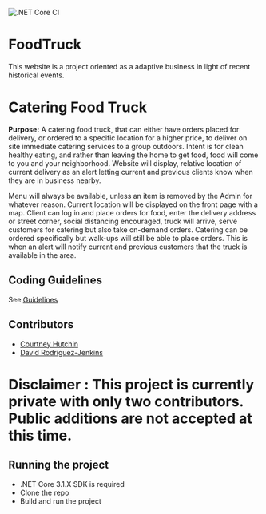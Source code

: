 ![.NET Core CI](https://github.com/davidrodjen/FoodTruck/workflows/.NET%20Core%20CI/badge.svg)

# FoodTruck
This website is a project oriented as a adaptive business in light of recent historical events.

# Catering Food Truck
**Purpose:** A catering food truck, that can either have orders placed for delivery, or ordered to a specific location for a higher price, to deliver on site immediate catering services to a group outdoors. Intent is for clean healthy eating, and rather than leaving the home to get food, food will come to you and your neighborhood. Website will display, relative location of current delivery as an alert letting current and previous clients know when they are in business nearby. 

Menu will always be available, unless an item is removed by the Admin for whatever reason. Current location will be displayed on the front page with a map. Client can log in and place orders for food, enter the delivery address or street corner, social distancing encouraged, truck will arrive, serve customers for catering but also take on-demand orders. Catering can be ordered specifically but walk-ups will still be able to place orders. This is when an alert will notify current and previous customers that the truck is available in the area.


## Coding Guidelines
See [Guidelines](CodeGuidelines.md)

## Contributors

- [Courtney Hutchin](https://github.com/CourtneyHutchin)
- [David Rodriguez-Jenkins](https://github.com/davidrodjen)

# Disclaimer : This project is currently private with only two contributors. Public additions are not accepted at this time. 

## Running the project
- .NET Core 3.1.X SDK is required
- Clone the repo
- Build and run the project
